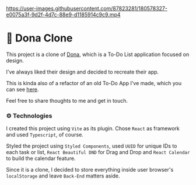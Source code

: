 https://user-images.githubusercontent.com/87823281/180578327-e0075a3f-9d2f-4d7c-88e9-d1185914c9c9.mp4

# 📃 ️Dona Clone

This project is a clone of [Dona](https://dona.ai/), which is a To-Do List application focused on design.

I've always liked their design and decided to recreate their app.

This is kinda also of a refactor of an old To-Do App I've made, which you can see [here](https://github.com/antoniopataro/todo-app).

Feel free to share thoughts to me and get in touch.

### ⚙️ Technologies

I created this project using `Vite` as its plugin. Chose `React` as framework and used `Typescript`, of course.

Styled the project using `Styled Components`, used `UUID` for unique IDs to each task or list, `React Beautiful DND` for Drag and Drop and `React Calendar` to build the calendar feature.

Since it is a clone, I decided to store everything inside user browser's `localStorage` and leave `Back-End` matters aside.
